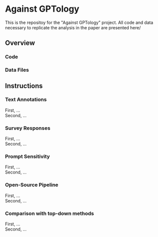 # Against GPTology
This is the repositoy for the "Against GPTology" project. All code and data necessary to replicate the analysis in the paper are presented here/

## Overview
### Code

### Data Files

## Instructions
### Text Annotations
First, ...  
Second, ...  

### Survey Responses
First, ...  
Second, ...  

### Prompt Sensitivity
First, ...  
Second, ...  

### Open-Source Pipeline
First, ...  
Second, ...  

### Comparison with top-down methods
First, ...  
Second, ...  
